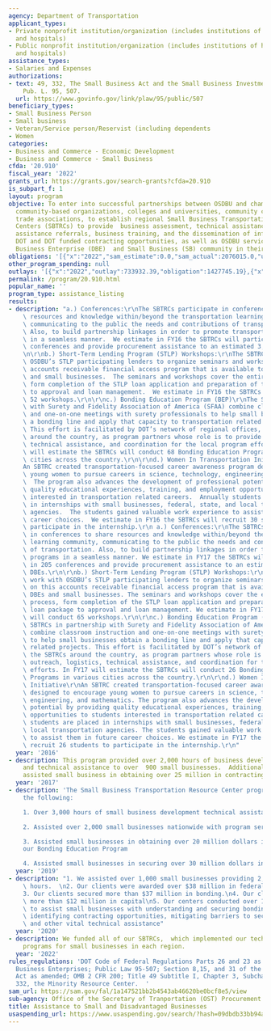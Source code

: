 ```yaml
---
agency: Department of Transportation
applicant_types:
- Private nonprofit institution/organization (includes institutions of higher education
  and hospitals)
- Public nonprofit institution/organization (includes institutions of higher education
  and hospitals)
assistance_types:
- Salaries and Expenses
authorizations:
- text: 49, 332, The Small Business Act and the Small Business Investment Act of 1958.
    Pub. L. 95, 507.
  url: https://www.govinfo.gov/link/plaw/95/public/507
beneficiary_types:
- Small Business Person
- Small business
- Veteran/Service person/Reservist (including dependents
- Women
categories:
- Business and Commerce - Economic Development
- Business and Commerce - Small Business
cfda: '20.910'
fiscal_year: '2022'
grants_url: https://grants.gov/search-grants?cfda=20.910
is_subpart_f: 1
layout: program
objective: To enter into successful partnerships between OSDBU and chambers of commerce,
  community-based organizations, colleges and universities, community colleges, or
  trade associations, to establish regional Small Business Transportation Resource
  Centers (SBTRCs) to provide  business assessment, technical assistance, technical
  assistance referrals, business training, and the dissemination of information regarding
  DOT and DOT funded contracting opportunities, as well as OSDBU services to the Disadvantaged
  Business Enterprise (DBE)  and Small Business (SB) community in their regions.
obligations: '[{"x":"2022","sam_estimate":0.0,"sam_actual":2076015.0,"usa_spending_actual":2467114.74},{"x":"2023","sam_estimate":2076015.0,"sam_actual":0.0,"usa_spending_actual":1193256.83},{"x":"2024","sam_estimate":2475734.0,"sam_actual":0.0,"usa_spending_actual":2677154.87}]'
other_program_spending: null
outlays: '[{"x":"2022","outlay":733932.39,"obligation":1427745.19},{"x":"2023","outlay":0.0,"obligation":0.0},{"x":"2024","outlay":1186762.27,"obligation":2458191.05}]'
permalink: /program/20.910.html
popular_name: ''
program_type: assistance_listing
results:
- description: "a.) Conferences:\r\nThe SBTRCs participate in conferences to share\
    \ resources and knowledge within/beyond the transportation learning community,\
    \ communicating to the public the needs and contributions of transportation. \
    \ Also, to build partnership linkages in order to promote transportation programs\
    \ in a seamless manner.  We estimate in FY16 the SBTRCs will participate in 205\
    \ conferences and provide procurement assistance to an estimated 3,600 DBEs.\r\
    \n\r\nb.) Short-Term Lending Program (STLP) Workshops:\r\nThe SBTRCs work with\
    \ OSDBU’s STLP participating lenders to organize seminars and workshops on this\
    \ accounts receivable financial access program that is available to eligible DBEs\
    \ and small businesses.  The seminars and workshops cover the entire STLP process,\
    \ form completion of the STLP loan application and preparation of the loan package\
    \ to approval and loan management.  We estimate in FY16 the SBTRCs will conduct\
    \ 52 workshops.\r\n\r\nc.) Bonding Education Program (BEP)\r\nThe SBTRCs in partnership\
    \ with Surety and Fidelity Association of America (SFAA) combine classroom instruction\
    \ and one-on-one meetings with surety professionals to help small businesses obtain\
    \ a bonding line and apply that capacity to transportation related projects. \
    \ This effort is facilitated by DOT’s network of regional offices, the SBTRCs\
    \ around the country, as program partners whose role is to provide outreach, logistics,\
    \ technical assistance, and coordination for the local program efforts.  In FY16\
    \ will estimate the SBTRCs will conduct 68 Bonding Education Programs in various\
    \ cities across the country.\r\n\r\nd.) Women In Transportation Initiative\r\n\
    An SBTRC created transportation-focused career awareness program designed to encourage\
    \ young women to pursue careers in science, technology, engineering, and mathematics.\
    \  The program also advances the development of professional potential by providing\
    \ quality educational experiences, training, and employment opportunities to students\
    \ interested in transportation related careers.  Annually students are placed\
    \ in internships with small businesses, federal, state, and local transportation\
    \ agencies.  The students gained valuable work experience to assist them in future\
    \ career choices.  We estimate in FY16 the SBTRCs will recruit 30 students to\
    \ participate in the internship.\r\n a.) Conferences:\r\nThe SBTRCs participate\
    \ in conferences to share resources and knowledge within/beyond the transportation\
    \ learning community, communicating to the public the needs and contributions\
    \ of transportation. Also, to build partnership linkages in order to promote transportation\
    \ programs in a seamless manner. We estimate in FY17 the SBTRCs will participate\
    \ in 205 conferences and provide procurement assistance to an estimated 3,600\
    \ DBEs.\r\n\r\nb.) Short-Term Lending Program (STLP) Workshops:\r\nThe SBTRCs\
    \ work with OSDBU’s STLP participating lenders to organize seminars and workshops\
    \ on this accounts receivable financial access program that is available to eligible\
    \ DBEs and small businesses. The seminars and workshops cover the entire STLP\
    \ process, form completion of the STLP loan application and preparation of the\
    \ loan package to approval and loan management. We estimate in FY17 the SBTRCs\
    \ will conduct 65 workshops.\r\n\r\nc.) Bonding Education Program (BEP)\r\nThe\
    \ SBTRCs in partnership with Surety and Fidelity Association of America (SFAA)\
    \ combine classroom instruction and one-on-one meetings with surety professionals\
    \ to help small businesses obtain a bonding line and apply that capacity to transportation\
    \ related projects. This effort is facilitated by DOT’s network of regional offices,\
    \ the SBTRCs around the country, as program partners whose role is to provide\
    \ outreach, logistics, technical assistance, and coordination for the local program\
    \ efforts. In FY17 will estimate the SBTRCs will conduct 26 Bonding Education\
    \ Programs in various cities across the country.\r\n\r\nd.) Women In Transportation\
    \ Initiative\r\nAn SBTRC created transportation-focused career awareness program\
    \ designed to encourage young women to pursue careers in science, technology,\
    \ engineering, and mathematics. The program also advances the development of professional\
    \ potential by providing quality educational experiences, training, and employment\
    \ opportunities to students interested in transportation related careers. Annually\
    \ students are placed in internships with small businesses, federal, state, and\
    \ local transportation agencies. The students gained valuable work experience\
    \ to assist them in future career choices. We estimate in FY17 the SBTRCs will\
    \ recruit 26 students to participate in the internship.\r\n"
  year: '2016'
- description: This program provided over 2,000 hours of business development counseling
    and technical assistance to over  900 small businesses.  Additionally, the program
    assisted small business in obtaining over 25 million in contracting opportunities.
  year: '2017'
- description: 'The Small Business Transportation Resource Center program provided
    the following:

    1. Over 3,000 hours of small business development technical assistance and counseling

    2. Assisted over 2,000 small businesses nationwide with program services

    3. Assisted small businesses in obtaining over 20 million dollars in bonding through
    our Bonding Education Program

    4. Assisted small businesses in securing over 30 million dollars in federal contracts'
  year: '2019'
- description: "1. We assisted over 1,000 small businesses providing 2,200 counseling\
    \ hours.  \n2. Our clients were awarded over $38 million in federal contracts.\n\
    3. Our clients secured more than $37 million in bonding.\n4. Our clients secured\
    \ more than $12 million in capital\n5. Our centers conducted over 100 webinars\
    \ to assist small businesses with understanding and securing bonding, capital,\
    \ identifying contracting opportunities, mitigating barriers to securing contracts,\
    \ and other vital technical assistance"
  year: '2020'
- description: We funded all of our SBTRCs,  which implemented our technical assistance
    programs for small businesses in each region.
  year: '2022'
rules_regulations: 'DOT Code of Federal Regulations Parts 26 and 23 as Disadvantaged
  Business Enterprises; Public Law 95-507; Section 8,15, and 31 of the Small Business
  Act as amended; OMB 2 CFR 200; Title 49 Subtitle I, Chapter 3, Subchapter II Sec.
  332, the Minority Resource Center.  '
sam_url: https://sam.gov/fal/1a147521bb2b4543ab46620be0bcf8e5/view
sub-agency: Office of the Secretary of Tranportation (OST) Procurement Operations
title: Assistance to Small and Disadvantaged Businesses
usaspending_url: https://www.usaspending.gov/search/?hash=09dbdb33bb94ac0ec13efbb2c5157a49
---
```

